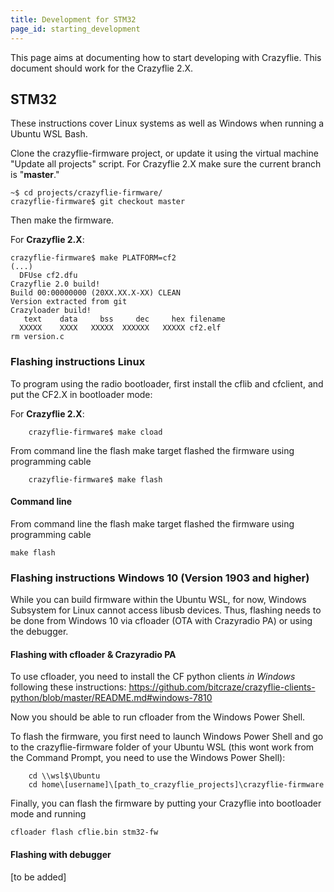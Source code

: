 ```yaml
---
title: Development for STM32
page_id: starting_development 
---
```


This page aims at documenting how to start developing with Crazyflie.
This document should work for the Crazyflie 2.X.


## STM32

These instructions cover Linux systems as well as Windows when running a Ubuntu WSL Bash.

Clone the crazyflie-firmware project, or update it using the virtual
machine \"Update all projects\" script. For Crazyflie 2.X make sure the current branch is \"**master**.\"

    ~$ cd projects/crazyflie-firmware/
    crazyflie-firmware$ git checkout master   

Then make the firmware.

For **Crazyflie 2.X**:

```
crazyflie-firmware$ make PLATFORM=cf2
(...)
  DFUse cf2.dfu
Crazyflie 2.0 build!
Build 00:00000000 (20XX.XX.X-XX) CLEAN
Version extracted from git
Crazyloader build!
   text    data     bss     dec     hex filename
  XXXXX    XXXX   XXXXX  XXXXXX   XXXXX cf2.elf
rm version.c
```

### Flashing instructions Linux

To program using the radio bootloader, first install the cflib and cfclient, and put the CF2.X in bootloader mode:


For **Crazyflie 2.X**:
```
    crazyflie-firmware$ make cload
```

From command line the flash make target flashed the firmware using
programming cable
```
    crazyflie-firmware$ make flash
```



#### Command line
From command line the flash make target flashed the firmware using
programming cable

    make flash

### Flashing instructions Windows 10 (Version 1903 and higher)
While you can build firmware within the Ubuntu WSL, for now, Windows Subsystem for Linux cannot access libusb devices. 
Thus, flashing needs to be done from Windows 10 via cfloader (OTA with Crazyradio PA) or using the debugger.

#### Flashing with cfloader & Crazyradio PA
To use cfloader, you need to install the CF python clients *in Windows* following these instructions:
https://github.com/bitcraze/crazyflie-clients-python/blob/master/README.md#windows-7810

Now you should be able to run cfloader from the Windows Power Shell.

To flash the firmware, you first need to launch Windows Power Shell and go to the crazyflie-firmware folder of your Ubuntu WSL (this wont work from the Command Prompt, you need to use the Windows Power Shell):
```
    cd \\wsl$\Ubuntu
    cd home\[username]\[path_to_crazyflie_projects]\crazyflie-firmware
```

Finally, you can flash the firmware by putting your Crazyflie into bootloader mode and running
```
cfloader flash cflie.bin stm32-fw
```
#### Flashing with debugger
[to be added]


